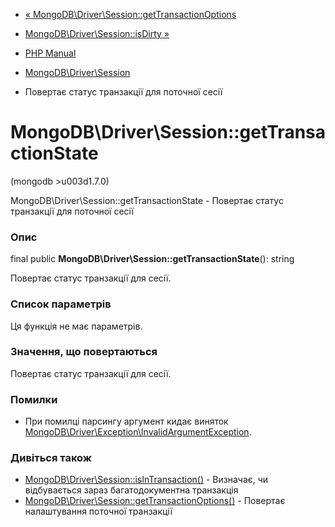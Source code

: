 - [«
MongoDB\Driver\Session::getTransactionOptions](mongodb-driver-session.gettransactionoptions.md)
- [MongoDB\Driver\Session::isDirty
»](mongodb-driver-session.isdirty.md)

- [PHP Manual](index.md)
- [MongoDB\Driver\Session](class.mongodb-driver-session.md)
- Повертає статус транзакції для поточної сесії

# MongoDB\Driver\Session::getTransactionState

(mongodb \>u003d1.7.0)

MongoDB\Driver\Session::getTransactionState - Повертає статус
транзакції для поточної сесії

### Опис

final public **MongoDB\Driver\Session::getTransactionState**(): string

Повертає статус транзакції для сесії.

### Список параметрів

Ця функція не має параметрів.

### Значення, що повертаються

Повертає статус транзакції для сесії.

### Помилки

- При помилці парсингу аргумент кидає виняток
[MongoDB\Driver\Exception\InvalidArgumentException](class.mongodb-driver-exception-invalidargumentexception.md).

### Дивіться також

- [MongoDB\Driver\Session::isInTransaction()](mongodb-driver-session.isintransaction.md) -
Визначає, чи відбувається зараз багатодокументна
транзакція
- [MongoDB\Driver\Session::getTransactionOptions()](mongodb-driver-session.gettransactionoptions.md) -
Повертає налаштування поточної транзакції
